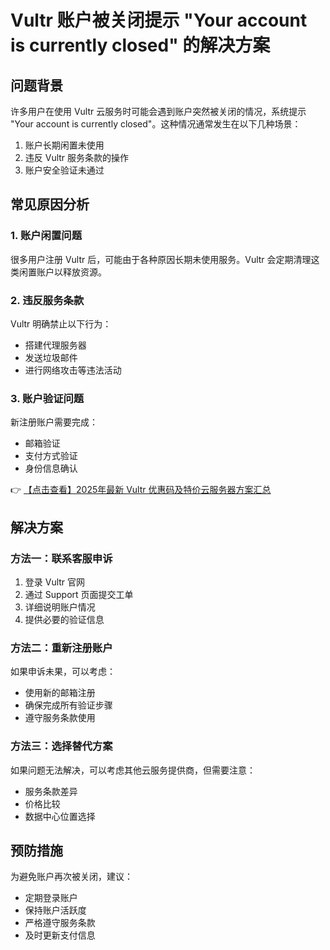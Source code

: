 # Vultr 账户被关闭提示 "Your account is currently closed" 的解决方案

## 问题背景

许多用户在使用 Vultr 云服务时可能会遇到账户突然被关闭的情况，系统提示 "Your account is currently closed"。这种情况通常发生在以下几种场景：

1. 账户长期闲置未使用
2. 违反 Vultr 服务条款的操作
3. 账户安全验证未通过

## 常见原因分析

### 1. 账户闲置问题

很多用户注册 Vultr 后，可能由于各种原因长期未使用服务。Vultr 会定期清理这类闲置账户以释放资源。

### 2. 违反服务条款

Vultr 明确禁止以下行为：
- 搭建代理服务器
- 发送垃圾邮件
- 进行网络攻击等违法活动

### 3. 账户验证问题

新注册账户需要完成：
- 邮箱验证
- 支付方式验证
- 身份信息确认

👉 [【点击查看】2025年最新 Vultr 优惠码及特价云服务器方案汇总](https://bit.ly/VuLtr)

## 解决方案

### 方法一：联系客服申诉

1. 登录 Vultr 官网
2. 通过 Support 页面提交工单
3. 详细说明账户情况
4. 提供必要的验证信息

### 方法二：重新注册账户

如果申诉未果，可以考虑：
- 使用新的邮箱注册
- 确保完成所有验证步骤
- 遵守服务条款使用

### 方法三：选择替代方案

如果问题无法解决，可以考虑其他云服务提供商，但需要注意：
- 服务条款差异
- 价格比较
- 数据中心位置选择

## 预防措施

为避免账户再次被关闭，建议：
- 定期登录账户
- 保持账户活跃度
- 严格遵守服务条款
- 及时更新支付信息